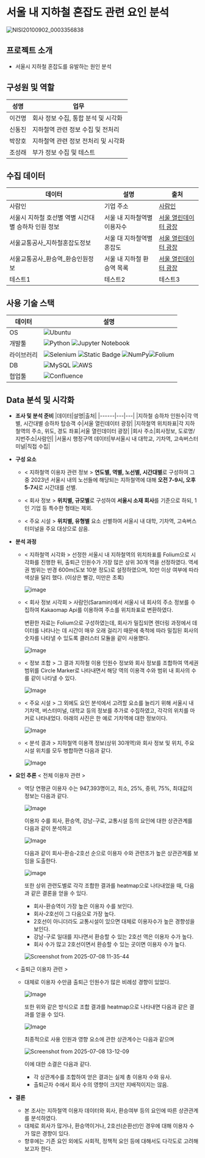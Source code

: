# 서울 내 지하철 혼잡도 관련 요인 분석
![NISI20100902_0003356838](https://github.com/user-attachments/assets/cba34b27-cf55-4e6a-b695-1e0abbb77fa7)

## 프로젝트 소개
* 서울시 지하철 혼잡도를 유발하는 원인 분석
## 구성원 및 역할
|성명|업무|
|------|---|
|이건명|회사 정보 수집, 통합 분석 및 시각화|
|신동진|지하철역 관련 정보 수집 및 전처리|
|박장호|지하철역 관련 정보 전처리 및 시각화|
|조성래|부가 정보 수집 및 테스트|
## 수집 데이터
|데이터|설명|출처|
|------|---|---|
|사람인|기업 주소|[사람인](https://www.saramin.co.kr/)|
|서울시 지하철 호선별 역별 시간대별 승하차 인원 정보|서울 내 지하철역별 이용자수|[서울 열린데이터 광장](https://data.seoul.go.kr/dataList/OA-12252/S/1/datasetView.do)|
|서울교통공사_지하철혼잡도정보|서울 대 지하철역별 혼잡도|[서울 열린데이터 광장](https://data.seoul.go.kr/dataList/OA-12928/F/1/datasetView.do)|
|서울교통공사_환승역_환승인원정보|서울 내 지하철 환승역 목록|[서울 열린데이터 광장](https://data.seoul.go.kr/dataList/OA-12033/S/1/datasetView.do)|
|테스트1|테스트2|테스트3|
## 사용 기술 스택
|데이터|설명|
|------|---|
|OS|![Ubuntu](https://img.shields.io/badge/Ubuntu-E95420?style=for-the-badge&logo=ubuntu&logoColor=white)|
|개발툴|![Python](https://img.shields.io/badge/python-3670A0?style=for-the-badge&logo=python&logoColor=ffdd54) ![Jupyter Notebook](https://img.shields.io/badge/jupyter-%23FA0F00.svg?style=for-the-badge&logo=jupyter&logoColor=white)|
|라이브러리|![Selenium](https://img.shields.io/badge/-selenium-%43B02A?style=for-the-badge&logo=selenium&logoColor=white) ![Static Badge](https://img.shields.io/badge/BeautifulSoup-you_like?style=flat&logoSize=105) ![NumPy](https://img.shields.io/badge/numpy-%23013243.svg?style=for-the-badge&logo=numpy&logoColor=white)![Folium](https://img.shields.io/badge/folium-77B829?style=for-the-badge&logo=Folium&logoColor=white")|
|DB|![MySQL](https://img.shields.io/badge/mysql-4479A1.svg?style=for-the-badge&logo=mysql&logoColor=white) ![AWS](https://img.shields.io/badge/AWS-%23FF9900.svg?style=for-the-badge&logo=amazon-aws&logoColor=white)|
|협업툴|![Confluence](https://img.shields.io/badge/confluence-%23172BF4.svg?style=for-the-badge&logo=confluence&logoColor=white)|
## Data 분석 및 시각화
* **조사 및 분석 준비**
  |데이터|설명|출처|
  |------|---|---|
  |지하철 승하차 인원수|각 역별, 시간대별 승하차 탑승객 수|서울 열린데이터 광장|
  |지하철역 위치좌표|각 지하철역의 주소, 위도, 경도 좌표|서울 열린데이터 광장|
  |회사 주소|회사정보, 도로명/지번주소|사람인|
  |서울시 행정구역 데이터|부서울시 내 대학교, 기차역, 고속버스터미널|직접 수집|
  
* **구성 요소**
  * < 지하철역 이용자 관련 정보 >
    **연도별, 역별, 노선별, 시간대별**로 구성하여 그 중 2023년 서울시 내의 노선들에 해당되는 지하철역에 대해
    **오전 7-9시, 오후 5-7시**로 시간대를 선별.

  * < 회사 정보 >
    **위치별, 규모별**로 구성하여
    **서울시 소재 회사**를 기준으로 하되, 1인 기업 등 특수한 형태는 제외.

  * < 주요 시설 >
    **위치별, 유형별** 요소 선별하여 서울시 내 대학, 기차역, 고속버스터미널을 주요 대상으로 삼음.

* **분석 과정**
  * < 지하철역 시각화 >
    선정한 서울시 내 지하철역의 위치좌표를 Folium으로 시각화를 진행한 뒤, 출퇴근 인원수가 가장 많은 상위 30개 역을 선정하였다. 역세권 범위는 반경 600m(도보 10분 정도)로 설정하였으며, 10만 이상 여부에 따라 색상을 달리 했다. (이상은 빨강, 미만은 초록)
    
    ![image](https://github.com/user-attachments/assets/5be726ab-606e-4a86-a959-435285f06364)


  * < 회사 정보 시각회 >
    사람인(Saramin)에서 서울시 내 회사의 주소 정보를 수집하여 Kakaomap Api를 이용하여 주소를 위치좌표로 변환하였다.

    변환한 자료는 Folium으로 구성하였는데, 회사가 밀집되면 렌더링 과정에서 데이터를 나타나는 데 시간이 매우 오래 걸리기 때문에 축척에 따라 밀집된 회사의 숫자를 나타낼 수 있도록 클러스터 모듈을 같이 사용했다.

    ![Image](https://github.com/user-attachments/assets/e0046b0a-86c2-48df-a22d-2a3654a346d4)

  * < 정보 조합 >
    그 결과 지하철 이용 인원수 정보와 회사 정보를 조합하여 역세권 범위를 Circle Marker로 나타내면서 해당 역의 이용객 수와 범위 내 회사의 수를 같이 나타낼 수 있다.
    
    ![Image](https://github.com/user-attachments/assets/b3cab105-6354-4972-b113-2b037a22e0a2)

  * < 주요 시설 >
    그 외에도 요인 분석에서 고려할 요소를 늘리기 위해 서울시 내 기차역, 버스터미널, 대학교 등의 정보를 추가로 수집하였고, 각각의 위치를 마커로 나타내었다. 아래의 사진은 한 예로 기차역에 대한 정보이다.
    
    ![Image](https://github.com/user-attachments/assets/8c46abdb-889b-4f8d-ad00-aa752bc9cf13)

  * < 분석 결과 >
    지하철역 이용객 정보(상위 30개역)와 회사 정보 및 위치, 주요 시설 위치를 모두 병합하면 다음과 같다.
    
    ![Image](https://github.com/user-attachments/assets/ebf17be2-d868-4327-99dd-dfbc6facc8a4)

* **요인 추론**
  < 전체 이용자 관련 >
  * 역당 연평균 이용자 수는 947,393명이고, 최소, 25%, 중위, 75%, 최대값의 정보는 다음과 같다.
    
    ![Image](https://github.com/user-attachments/assets/0c202d05-d8ee-437c-b3e0-c730d7a65dc7)

    이용자 수를 회사, 환승역, 강남-구로, 교통시설 등의 요인에 대한 상관관계를 다음과 같이 분석하고
    
    ![Image](https://github.com/user-attachments/assets/96a13256-7a9c-479d-95d1-84e5d8d1fb65)

    다음과 같이 회사-환승-2호선 순으로 이용자 수와 관련조가 높은 상관관계를 보임을 도출한다.

    ![image](https://github.com/user-attachments/assets/839b7f93-db85-4355-94a7-0b5a43a83c7b)

    또한 상위 관련도별로 각각 조합한 결과를 heatmap으로 나타내었을 때, 다음과 같은 결론을 얻을 수 있다.

    - 회사-환승역이 가장 높은 이용자 수를 보인다.
    - 회사-2호선이 그 다음으로 가장 높다.
    - 2호선이 아니더라도 교통시설이 있으면 대체로 이용자수가 높은 경향성을 보인다.
    - 강남-구로 일대를 지나면서 환승할 수 있는 2호선 역은 이용자 수가 높다.
    - 회사 수가 많고 2호선이면서 환승할 수 있는 곳이면 이용자 수가 높다. 

    ![Screenshot from 2025-07-08 11-35-44](https://github.com/user-attachments/assets/a31e0232-9c8f-4bc2-88c0-222e88a45234)


  < 출퇴근 이용자 관련 >
  * 대체로 이용자 수만큼 출퇴근 인원수가 많은 비례성 경향이 있었다.

    ![Image](https://github.com/user-attachments/assets/2d6bcc34-d008-430d-8bae-bcfdee15ce19)


    또한 위와 같은 방식으로 조합 결과를 heatmap으로 나타내면 다음과 같은 결과를 얻을 수 있다.

    ![Image](https://github.com/user-attachments/assets/b0c1580f-7c74-421e-b13a-ab37f3cccb33)

    최종적으로 사용 인원과 영향 요소에 관한 상관계수는 다음과 같으며

    ![Screenshot from 2025-07-08 13-12-09](https://github.com/user-attachments/assets/a872a066-4568-4370-954a-3ef0a954df8a)

    이에 대한 소결은 다음과 같다.
    - 각 상관계수를 조합하여 얻은 결과는 실제 총 이용자 수와 유사.
    - 출퇴근자 수에서 회사 수의 영향이 크지만 지배적이지는 않음.
    
    
* **결론**
  * 본 조사는 지하철역 이용자 데이터와 회사, 환승여부 등의 요인에 따른 상관관계를 분석하였다.
  * 대체로 회사가 많거나, 환승역이거나, 2호선(순환선)인 경우에 대해 이용자 수가 많은 경향이 있다.
  * 향후에는 기존 요인 외에도 사회적, 정책적 요인 등에 대해서도 다각도로 고려해보고자 한다.
